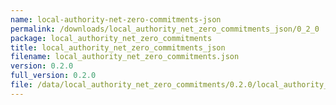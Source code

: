```yaml
---
name: local-authority-net-zero-commitments-json
permalink: /downloads/local_authority_net_zero_commitments_json/0_2_0
package: local_authority_net_zero_commitments
title: local_authority_net_zero_commitments_json
filename: local_authority_net_zero_commitments.json
version: 0.2.0
full_version: 0.2.0
file: /data/local_authority_net_zero_commitments/0.2.0/local_authority_net_zero_commitments.json
---
```

